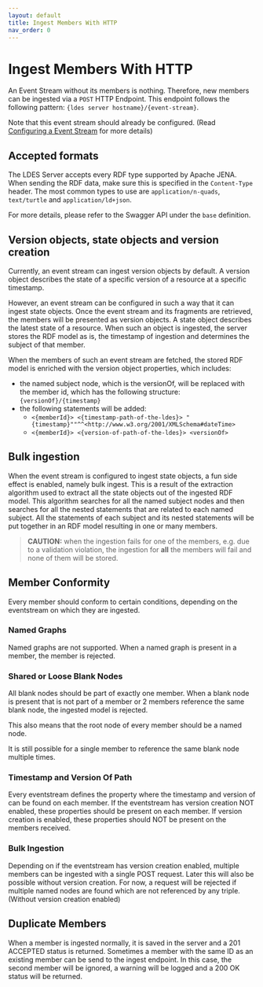```yaml
---
layout: default
title: Ingest Members With HTTP
nav_order: 0
---
```


# Ingest Members With HTTP

An Event Stream without its members is nothing. Therefore, new members can be ingested via
a `POST` HTTP Endpoint. This endpoint follows the following pattern:
`{ldes server hostname}/{event-stream}`.

Note that this event stream should already be configured.
(Read [Configuring a Event Stream](../configuration/event-stream) for more details)

## Accepted formats

The LDES Server accepts every RDF type supported by Apache JENA.
When sending the RDF data, make sure this is specified in the `Content-Type` header.
The most common types to use are `application/n-quads`, `text/turtle` and `application/ld+json`.

For more details, please refer to the Swagger API under the `base` definition.

## Version objects, state objects and version creation

Currently, an event stream can ingest version objects by default. A version object describes the state of a specific
version of a resource at a specific timestamp.

However, an event stream can be configured in such a way that it can ingest state objects. Once the event stream and
its fragments are retrieved, the members will be presented as version objects. A state object describes the latest state
of a resource. When such an object is ingested, the server stores the RDF model as is, the timestamp of ingestion and
determines the subject of that member.

When the members of such an event stream are fetched, the stored RDF model is enriched with the version object
properties,
which includes:

- the named subject node, which is the versionOf, will be replaced with the member id, which has the following
  structure: `{versionOf}/{timestamp}`
- the following statements will be added:
    * `<{memberId}> <{timestamp-path-of-the-ldes}> "{timestamp}""^^<http://www.w3.org/2001/XMLSchema#dateTime>`
    * `<{memberId}> <{version-of-path-of-the-ldes}> <versionOf>`

## Bulk ingestion

When the event stream is configured to ingest state objects, a fun side effect is enabled, namely bulk ingest. This is a
result of the extraction algorithm used to extract all the state objects out of the ingested RDF model. This algorithm
searches for all the named subject nodes and then searches for all the nested statements that are related to each named
subject. All the statements of each subject and its nested statements will be put together in an RDF model resulting in
one or many members.

> **CAUTION:** when the ingestion fails for one of the members, e.g. due to a validation violation,
> the ingestion for **all** the members will fail and none of them will be stored.

## Member Conformity

Every member should conform to certain conditions, depending on the eventstream on which they are ingested.

### Named Graphs

Named graphs are not supported.
When a named graph is present in a member, the member is rejected.

### Shared or Loose Blank Nodes

All blank nodes should be part of exactly one member.
When a blank node is present that is not part of a member or 2 members reference the same blank node, the ingested model is rejected.

This also means that the root node of every member should be a named node.

It is still possible for a single member to reference the same blank node multiple times.

### Timestamp and Version Of Path

Every eventstream defines the property where the timestamp and version of can be found on each member.
If the eventstream has version creation NOT enabled, these properties should be present on each member.
If version creation is enabled, these properties should NOT be present on the members received.

### Bulk Ingestion

Depending on if the eventstream has version creation enabled, multiple members can be ingested with a single POST request.
Later this will also be possible without version creation.
For now, a request will be rejected if multiple named nodes are found which are not referenced by any triple. (Without version creation enabled)

## Duplicate Members

When a member is ingested normally, it is saved in the server and a 201 ACCEPTED status is returned.
Sometimes a member with the same ID as an existing member can be send to the ingest endpoint.
In this case, the second member will be ignored, a warning will be logged and a 200 OK status will be returned.